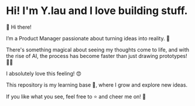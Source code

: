# Hi! I'm Y.lau and I love building stuff. 

👋 Hi there!

I’m a Product Manager passionate about turning ideas into reality. 🚀

There's something magical about seeing my thoughts come to life, and with the rise of AI, the process has become faster than just drawing prototypes! 🤖💡

I absolutely love this feeling! 😍

This repository is my learning base 🧠, where I grow and explore new ideas.

If you like what you see, feel free to ⭐️ and cheer me on! 🙌
